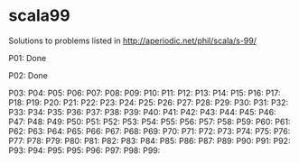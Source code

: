 # scala99
Solutions to problems listed in http://aperiodic.net/phil/scala/s-99/

P01: Done

P02: Done

P03:
P04:
P05:
P06:
P07:
P08:
P09:
P10:
P11:
P12:
P13:
P14:
P15:
P16:
P17:
P18:
P19:
P20:
P21:
P22:
P23:
P24:
P25:
P26:
P27:
P28:
P29:
P30:
P31:
P32:
P33:
P34:
P35:
P36:
P37:
P38:
P39:
P40:
P41:
P42:
P43:
P44:
P45:
P46:
P47:
P48:
P49:
P50:
P51:
P52:
P53:
P54:
P55:
P56:
P57:
P58:
P59:
P60:
P61:
P62:
P63:
P64:
P65:
P66:
P67:
P68:
P69:
P70:
P71:
P72:
P73:
P74:
P75:
P76:
P77:
P78:
P79:
P80:
P81:
P82:
P83:
P84:
P85:
P86:
P87:
P89:
P90:
P91:
P92:
P93:
P94:
P95:
P95:
P96:
P97:
P98:
P99:
